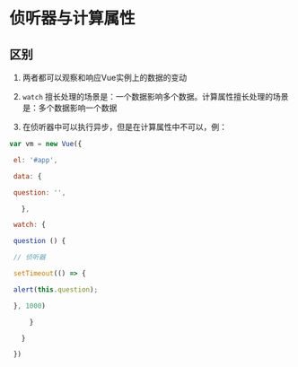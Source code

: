 # 侦听器与计算属性

## 区别

1.  两者都可以观察和响应Vue实例上的数据的变动

2.  `watch` 擅长处理的场景是：一个数据影响多个数据。计算属性擅长处理的场景是：多个数据影响一个数据

3.  在侦听器中可以执行异步，但是在计算属性中不可以，例：

```js
var vm = new Vue({

 el: '#app',

 data: {

 question: '',

   },

 watch: {

 question () {

 // 侦听器

 setTimeout(() => {

 alert(this.question);

 }, 1000)

     }

   }

 })

```
